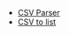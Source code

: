+ [CSV Parser](http://techslides.com/convert-csv-to-json-in-javascript)
+ [CSV to list](http://stackoverflow.com/questions/21714547/read-csv-from-server-and-put-contents-into-drop-down-list-in-html-or-javascript) 
